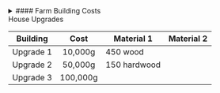 <details>
  <summary>#### Farm Building Costs</summary>
  <p>
    | Building | Cost | Material 1 | Material 2 | Material 3 |
    | --- |:---:| --- | --- | --- |
    | Barn | 6,000g | 350 wood | 150 stone |  
    | Big Barn | 12,000g | 450 wood | 200 stone |  
    | Delux Barn | 25,000g | 550 wood | 300 stone |  
    | Coop | 4,000g | 300 wood | 100 stone |  
    | Big Coop | 10,000g | 400 wood | 150 stone |  
    | Deluxe Coop | 20,000g | 500 wood | 200 stone |  
    | Fish Pond | 5,000g | 200 stone | 5 seaweed | 5 green algae |  
    | Shed | 15,000g | 300 wood |  
    | Big Shed | 20,000g | 550 wood | 300 stone |  
    | Slime Hutch | 10,000g | 500 stone | 10 refined quartz | 1 iridium bar |  
    | Stable | 10,000g | 100 hardwood | 5 iron bar | 
  </p>
</details

#### House Upgrades
| Building | Cost | Material 1 | Material 2 |
| --- |:---:| --- | --- |
| Upgrade 1 | 10,000g | 450 wood |  
| Upgrade 2 | 50,000g | 150 hardwood |  
| Upgrade 3 | 100,000g |  
